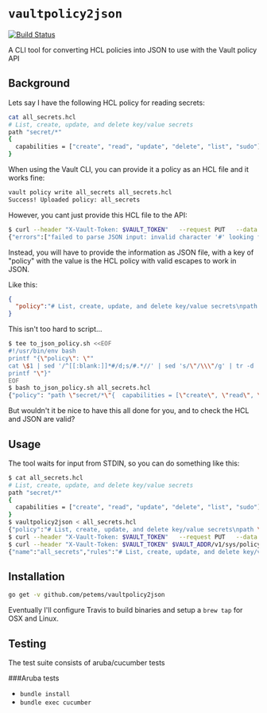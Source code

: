 # `vaultpolicy2json`

[![Build Status](https://travis-ci.org/petems/vaultpolicy2json.svg?branch=master)](https://travis-ci.org/petems/vaultpolicy2json)

A CLI tool for converting HCL policies into JSON to use with the Vault policy API

## Background

Lets say I have the following HCL policy for reading secrets:

```bash
cat all_secrets.hcl
# List, create, update, and delete key/value secrets
path "secret/*"
{
  capabilities = ["create", "read", "update", "delete", "list", "sudo"]
}
```

When using the Vault CLI, you can provide it a policy as an HCL file and it works fine:

```bash
vault policy write all_secrets all_secrets.hcl
Success! Uploaded policy: all_secrets
```

However, you cant just provide this HCL file to the API:

```bash
$ curl --header "X-Vault-Token: $VAULT_TOKEN"   --request PUT   --data @all_secrets.hcl  $VAULT_ADDR/v1/sys/policy/secret
{"errors":["failed to parse JSON input: invalid character '#' looking for beginning of value"]}
```

Instead, you will have to provide the information as JSON file, with a key of "policy" with the value is the HCL policy with valid escapes to work in JSON.

Like this:

```json
{
  "policy":"# List, create, update, and delete key/value secrets\npath \"secret/*\"\n{\n  capabilities = [\"create\", \"read\", \"update\", \"delete\", \"list\", \"sudo\"]\n}"
}
```

This isn't too hard to script...

```bash
$ tee to_json_policy.sh <<EOF
#!/usr/bin/env bash
printf "{\"policy\": \""
cat \$1 | sed '/^[[:blank:]]*#/d;s/#.*//' | sed 's/\"/\\\"/g' | tr -d '\n'
printf "\"}"
EOF
$ bash to_json_policy.sh all_secrets.hcl
{"policy": "path \"secret/*\"{  capabilities = [\"create\", \"read\", \"update\", \"delete\", \"list\", \"sudo\"]}"}
```

But wouldn't it be nice to have this all done for you, and to check the HCL and JSON are valid?

## Usage

The tool waits for input from STDIN, so you can do something like this:

```bash
$ cat all_secrets.hcl
# List, create, update, and delete key/value secrets
path "secret/*"
{
  capabilities = ["create", "read", "update", "delete", "list", "sudo"]
}
$ vaultpolicy2json < all_secrets.hcl
{"policy":"# List, create, update, and delete key/value secrets\npath \"secret/*\"\n{\n  capabilities = [\"create\", \"read\", \"update\", \"delete\", \"list\", \"sudo\"]\n}"}
$ curl --header "X-Vault-Token: $VAULT_TOKEN"   --request PUT   --data @all_secrets.json  $VAULT_ADDR/v1/sys/policy/secret
$ curl --header "X-Vault-Token: $VAULT_TOKEN" $VAULT_ADDR/v1/sys/policy/all_secrets
{"name":"all_secrets","rules":"# List, create, update, and delete key/value secrets\npath \"secret/*\"\n{\n  capabilities = [\"create\", \"read\", \"update\", \"delete\", \"list\", \"sudo\"]\n}","request_id":"fd2d45f1-0ba4-7270-2c3f-44c016c6555b","lease_id":"","renewable":false,"lease_duration":0,"data":{"name":"all_secrets","rules":"# List, create, update, and delete key/value secrets\npath \"secret/*\"\n{\n  capabilities = [\"create\", \"read\", \"update\", \"delete\", \"list\", \"sudo\"]\n}"},"wrap_info":null,"warnings":null,"auth":null}
```

## Installation

```bash
go get -v github.com/petems/vaultpolicy2json
```

Eventually I'll configure Travis to build binaries and setup a `brew tap` for OSX and Linux.

## Testing

The test suite consists of aruba/cucumber tests

###Aruba tests

* `bundle install`
* `bundle exec cucumber`
